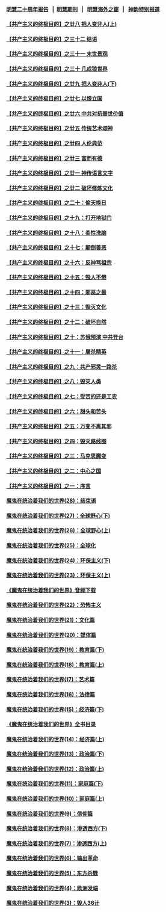 #### [明慧二十周年报告](https://github.com/gfw-breaker/mh-reports/blob/master/README.md?t=07170535) &nbsp;&nbsp;|&nbsp;&nbsp;[明慧期刊](https://github.com/gfw-breaker/mh-qikan) &nbsp;&nbsp;|&nbsp;&nbsp; [明慧海外之窗](https://github.com/gfw-breaker/mh-news/blob/master/README.md?t=07170535) &nbsp;&nbsp;|&nbsp;&nbsp; [神韵特别报道](https://github.com/gfw-breaker/mh-news/blob/master/shenyun.md?t=07170535) 

#### [【共产主义的终极目的】之廿八 把人变非人(上)](../pages/nsc422/n11340492.md?t=07170535) 

#### [【共产主义的终极目的】之三十二 结语](../pages/nsc422/n11360535.md?t=07170535) 

#### [【共产主义的终极目的】之三十一 末世景观](../pages/nsc422/n11351129.md?t=07170535) 

#### [【共产主义的终极目的】之三十 几成狼世界](../pages/nsc422/n11348280.md?t=07170535) 

#### [【共产主义的终极目的】之廿九 把人变非人(下)](../pages/nsc422/n11344140.md?t=07170535) 

#### [【共产主义的终极目的】之廿七 以恨立国](../pages/nsc422/n11336944.md?t=07170535) 

#### [【共产主义的终极目的】之廿六 中共对抗普世价值](../pages/nsc422/n11324785.md?t=07170535) 

#### [【共产主义的终极目的】之廿五 传统艺术颂神](../pages/nsc422/n11296396.md?t=07170535) 

#### [【共产主义的终极目的】之廿四 人伦典范](../pages/nsc422/n11296397.md?t=07170535) 

#### [【共产主义的终极目的】之廿三 富而有德](../pages/nsc422/n11283598.md?t=07170535) 

#### [【共产主义的终极目的】之廿一 神传语言文字](../pages/nsc422/n11263265.md?t=07170535) 

#### [【共产主义的终极目的】之廿二 破坏修炼文化](../pages/nsc422/n11245728.md?t=07170535) 

#### [【共产主义的终极目的】之二十：偷天换日](../pages/nsc422/n11238846.md?t=07170535) 

#### [【共产主义的终极目的】之十九：打开地狱门](../pages/nsc422/n11206376.md?t=07170535) 

#### [【共产主义的终极目的】之十八：柔性洗脑](../pages/nsc422/n11199994.md?t=07170535) 

#### [【共产主义的终极目的】之十七：颠倒善恶](../pages/nsc422/n11179782.md?t=07170535) 

#### [【共产主义的终极目的】之十六：反神骂祖宗](../pages/nsc422/n11166798.md?t=07170535) 

#### [【共产主义的终极目的】之十五：毁人不倦](../pages/nsc422/n11166792.md?t=07170535) 

#### [【共产主义的终极目的】之十四：邪恶之最](../pages/nsc422/n11150249.md?t=07170535) 

#### [【共产主义的终极目的】之十三：毁灭文化](../pages/nsc422/n11135227.md?t=07170535) 

#### [【共产主义的终极目的】之十二：破坏自然](../pages/nsc422/n11135214.md?t=07170535) 

#### [【共产主义的终极目的】之十：苏俄预演 中共登台](../pages/nsc422/n11118424.md?t=07170535) 

#### [【共产主义的终极目的】之十一：屠杀精英](../pages/nsc422/n11118442.md?t=07170535) 

#### [【共产主义的终极目的】之九：共产邪灵一路杀](../pages/nsc422/n11114139.md?t=07170535) 

#### [【共产主义的终极目的】之八：毁灭人类](../pages/nsc422/n11108503.md?t=07170535) 

#### [【共产主义的终极目的】之七：受苦的还是工农](../pages/nsc422/n11101809.md?t=07170535) 

#### [【共产主义的终极目的】之六：甜头和苦头](../pages/nsc422/n11096971.md?t=07170535) 

#### [【共产主义的终极目的】之五：万变不离其邪](../pages/nsc422/n11091285.md?t=07170535) 

#### [【共产主义的终极目的】之四：毁灭路线图](../pages/nsc422/n11086284.md?t=07170535) 

#### [【共产主义的终极目的】之三：马克思魔变](../pages/nsc422/n11061941.md?t=07170535) 

#### [【共产主义的终极目的】之二：中心之国](../pages/nsc422/n11047728.md?t=07170535) 

#### [【共产主义的终极目的】之一：序言](../pages/nsc422/n11086077.md?t=07170535) 

#### [魔鬼在统治着我们的世界(28)：结束语](../pages/nsc422/n10936246.md?t=07170535) 

#### [魔鬼在统治着我们的世界(27)：全球野心(下)](../pages/nsc422/n10928319.md?t=07170535) 

#### [魔鬼在统治着我们的世界(26)：全球野心(上)](../pages/nsc422/n10900318.md?t=07170535) 

#### [魔鬼在统治着我们的世界(25)：全球化](../pages/nsc422/n10788205.md?t=07170535) 

#### [魔鬼在统治着我们的世界(24)：环保主义(下)](../pages/nsc422/n10695307.md?t=07170535) 

#### [魔鬼在统治着我们的世界(23)：环保主义(上)](../pages/nsc422/n10688613.md?t=07170535) 

#### [《魔鬼在统治着我们的世界》音频下载](../pages/nsc422/n10635553.md?t=07170535) 

#### [魔鬼在统治着我们的世界(22)：恐怖主义](../pages/nsc422/n10614727.md?t=07170535) 

#### [魔鬼在统治着我们的世界(21)：文化篇](../pages/nsc422/n10597706.md?t=07170535) 

#### [魔鬼在统治着我们的世界(20)：媒体篇](../pages/nsc422/n10586579.md?t=07170535) 

#### [魔鬼在统治着我们的世界(19)：教育篇(下)](../pages/nsc422/n10564808.md?t=07170535) 

#### [魔鬼在统治着我们的世界(18)：教育篇(上)](../pages/nsc422/n10526970.md?t=07170535) 

#### [魔鬼在统治着我们的世界(17)：艺术篇](../pages/nsc422/n10499093.md?t=07170535) 

#### [魔鬼在统治着我们的世界(16)：法律篇](../pages/nsc422/n10485969.md?t=07170535) 

#### [魔鬼在统治着我们的世界(15)：经济篇(下)](../pages/nsc422/n10469975.md?t=07170535) 

#### [《魔鬼在统治着我们的世界》全书目录](../pages/nsc422/n10464261.md?t=07170535) 

#### [魔鬼在统治着我们的世界(14)：经济篇(上)](../pages/nsc422/n10457370.md?t=07170535) 

#### [魔鬼在统治着我们的世界(13)：政治篇(下)](../pages/nsc422/n10448270.md?t=07170535) 

#### [魔鬼在统治着我们的世界(12)：政治篇(上)](../pages/nsc422/n10444576.md?t=07170535) 

#### [魔鬼在统治着我们的世界(11)：家庭篇(下)](../pages/nsc422/n10440961.md?t=07170535) 

#### [魔鬼在统治着我们的世界(10)：家庭篇(上)](../pages/nsc422/n10435448.md?t=07170535) 

#### [魔鬼在统治着我们的世界(9)：信仰篇](../pages/nsc422/n10432159.md?t=07170535) 

#### [魔鬼在统治着我们的世界(8)：渗透西方(下)](../pages/nsc422/n10429603.md?t=07170535) 

#### [魔鬼在统治着我们的世界(7)：渗透西方(上)](../pages/nsc422/n10426013.md?t=07170535) 

#### [魔鬼在统治着我们的世界(6)：输出革命](../pages/nsc422/n10421536.md?t=07170535) 

#### [魔鬼在统治着我们的世界(5)：东方杀戮](../pages/nsc422/n10417707.md?t=07170535) 

#### [魔鬼在统治着我们的世界(4)：欧洲发端](../pages/nsc422/n10414890.md?t=07170535) 

#### [魔鬼在统治着我们的世界(3)：毁人36计](../pages/nsc422/n10411583.md?t=07170535) 

